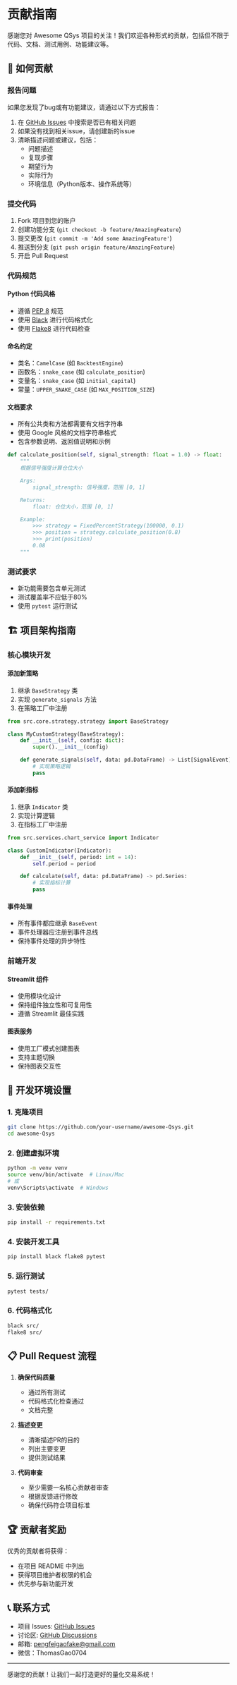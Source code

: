 # 贡献指南

感谢您对 Awesome QSys 项目的关注！我们欢迎各种形式的贡献，包括但不限于代码、文档、测试用例、功能建议等。

## 🎯 如何贡献

### 报告问题
如果您发现了bug或有功能建议，请通过以下方式报告：
1. 在 [GitHub Issues](https://github.com/FAKE0704/awesome-Qsys/issues) 中搜索是否已有相关问题
2. 如果没有找到相关issue，请创建新的issue
3. 清晰描述问题或建议，包括：
   - 问题描述
   - 复现步骤
   - 期望行为
   - 实际行为
   - 环境信息（Python版本、操作系统等）

### 提交代码
1. Fork 项目到您的账户
2. 创建功能分支 (`git checkout -b feature/AmazingFeature`)
3. 提交更改 (`git commit -m 'Add some AmazingFeature'`)
4. 推送到分支 (`git push origin feature/AmazingFeature`)
5. 开启 Pull Request

### 代码规范

#### Python 代码风格
- 遵循 [PEP 8](https://www.python.org/dev/peps/pep-0008/) 规范
- 使用 [Black](https://github.com/psf/black) 进行代码格式化
- 使用 [Flake8](https://flake8.pycqa.org/) 进行代码检查

#### 命名约定
- 类名：`CamelCase` (如 `BacktestEngine`)
- 函数名：`snake_case` (如 `calculate_position`)
- 变量名：`snake_case` (如 `initial_capital`)
- 常量：`UPPER_SNAKE_CASE` (如 `MAX_POSITION_SIZE`)

#### 文档要求
- 所有公共类和方法都需要有文档字符串
- 使用 Google 风格的文档字符串格式
- 包含参数说明、返回值说明和示例

```python
def calculate_position(self, signal_strength: float = 1.0) -> float:
    """
    根据信号强度计算仓位大小

    Args:
        signal_strength: 信号强度，范围 [0, 1]

    Returns:
        float: 仓位大小，范围 [0, 1]

    Example:
        >>> strategy = FixedPercentStrategy(100000, 0.1)
        >>> position = strategy.calculate_position(0.8)
        >>> print(position)
        0.08
    """
```

### 测试要求
- 新功能需要包含单元测试
- 测试覆盖率不应低于80%
- 使用 `pytest` 运行测试

## 🏗️ 项目架构指南

### 核心模块开发

#### 添加新策略
1. 继承 `BaseStrategy` 类
2. 实现 `generate_signals` 方法
3. 在策略工厂中注册

```python
from src.core.strategy.strategy import BaseStrategy

class MyCustomStrategy(BaseStrategy):
    def __init__(self, config: dict):
        super().__init__(config)

    def generate_signals(self, data: pd.DataFrame) -> List[SignalEvent]:
        # 实现策略逻辑
        pass
```

#### 添加新指标
1. 继承 `Indicator` 类
2. 实现计算逻辑
3. 在指标工厂中注册

```python
from src.services.chart_service import Indicator

class CustomIndicator(Indicator):
    def __init__(self, period: int = 14):
        self.period = period

    def calculate(self, data: pd.DataFrame) -> pd.Series:
        # 实现指标计算
        pass
```

#### 事件处理
- 所有事件都应继承 `BaseEvent`
- 事件处理器应注册到事件总线
- 保持事件处理的异步特性

### 前端开发

#### Streamlit 组件
- 使用模块化设计
- 保持组件独立性和可复用性
- 遵循 Streamlit 最佳实践

#### 图表服务
- 使用工厂模式创建图表
- 支持主题切换
- 保持图表交互性

## 🔧 开发环境设置

### 1. 克隆项目
```bash
git clone https://github.com/your-username/awesome-Qsys.git
cd awesome-Qsys
```

### 2. 创建虚拟环境
```bash
python -m venv venv
source venv/bin/activate  # Linux/Mac
# 或
venv\Scripts\activate  # Windows
```

### 3. 安装依赖
```bash
pip install -r requirements.txt
```

### 4. 安装开发工具
```bash
pip install black flake8 pytest
```

### 5. 运行测试
```bash
pytest tests/
```

### 6. 代码格式化
```bash
black src/
flake8 src/
```

## 📋 Pull Request 流程

1. **确保代码质量**
   - 通过所有测试
   - 代码格式化检查通过
   - 文档完整

2. **描述变更**
   - 清晰描述PR的目的
   - 列出主要变更
   - 提供测试结果

3. **代码审查**
   - 至少需要一名核心贡献者审查
   - 根据反馈进行修改
   - 确保代码符合项目标准

## 🏆 贡献者奖励

优秀的贡献者将获得：
- 在项目 README 中列出
- 获得项目维护者权限的机会
- 优先参与新功能开发

## 📞 联系方式

- 项目 Issues: [GitHub Issues](https://github.com/FAKE0704/awesome-Qsys/issues)
- 讨论区: [GitHub Discussions](https://github.com/FAKE0704/awesome-Qsys/discussions)
- 邮箱: pengfeigaofake@gmail.com
- 微信：ThomasGao0704
---

感谢您的贡献！让我们一起打造更好的量化交易系统！
